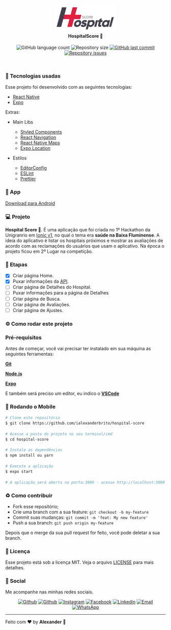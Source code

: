 <h4 align="center">
<img src="src/assets/logo.png" width="190px" /><br>
 <b>HospitalScore</b> 🏥
</h4>
<p align="center">
  <img alt="GitHub language count" src="https://img.shields.io/github/languages/count/ialexanderbrito/hospital-score.svg">

  <img alt="Repository size" src="https://img.shields.io/github/repo-size/ialexanderbrito/hospital-score.svg">
  
  <a href="https://github.com/ialexanderbrito/be-the-hero/commits/master">
    <img alt="GitHub last commit" src="https://img.shields.io/github/last-commit/ialexanderbrito/hospital-score.svg"></a>

  <a href="https://github.com/ialexanderbrito/be-the-hero/issues">
    <img alt="Repository issues" src="https://img.shields.io/github/issues/ialexanderbrito/hospital-score.svg"></a>
</p>

<br>

### :rocket: Tecnologias usadas
Esse projeto foi desenvolvido com as seguintes tecnologias:
- [React Native](https://reactnative.dev/)
- [Expo](https://expo.io/)

Extras:

- Main Libs
  - [Styled Components](https://styled-components.com/)
  - [React Navigation](https://reactnavigation.org/)
  - [React Native Maps](https://github.com/react-native-community/react-native-maps)
  - [Expo Location](https://docs.expo.io/versions/latest/sdk/location/)
  
- Estilos
  - [EditorConfig](https://editorconfig.org/)
  - [ESLint](https://eslint.org/)
  - [Prettier](https://prettier.io/)

### 📱 App

[Download para Android](#)

### 💻 Projeto

<b>Hospital Score 🏥</b>. É uma aplicação que foi criada no 1º Hackathon da Unigranrio em [Ionic v1](https://github.com/ialexanderbrito/HospitalScore), 
no qual o tema era <b>saúde na Baixa Fluminense</b>. A ideia do aplicativo é listar os hospitais próximos e mostrar as avaliações de acordo
com as reclamações do usuários que usam o aplicativo. Na época o projeto ficou em 2º Lugar na competição.

### 📃 Etapas

- [x] Criar página Home.
- [x] Puxar informações da [API](https://github.com/ialexanderbrito/api-hospital-score).
- [ ] Criar página de Detalhes do Hospital.
- [ ] Puxar informações para a página de Detalhes
- [ ] Criar página de Busca.
- [ ] Criar página de Avaliações.
- [ ] Criar página de Ajustes.

### ⚙ Como rodar este projeto

### Pré-requisitos

Antes de começar, você vai precisar ter instalado em sua máquina as seguintes ferramentas:

<b>[Git](https://git-scm.com)</b>

<b>[Node.js](https://nodejs.org/en/)</b>

<b>[Expo](https://expo.io)</b>

E também será preciso um editor, eu indico o <b>[VSCode](https://code.visualstudio.com/)</b>

### 🧭 Rodando o Mobile

```bash
# Clone este repositório
$ git clone https://github.com/ialexanderbrito/hospital-score

# Acesse a pasta do projeto no seu terminal/cmd
$ cd hospital-score

# Instale as dependências
$ npm install ou yarn

# Execute a aplicação
$ expo start

# A aplicação será aberta na porta:3000 - acesse http://localhost:3000
```

### :recycle: Como contribuir

- Fork esse repositório;
- Crie uma branch com a sua feature: `git checkout -b my-feature`
- Commit suas mudanças: `git commit -m 'feat: My new feature'`
- Push a sua branch: `git push origin my-feature`

Depois que o merge da sua pull request for feito, você pode deletar a sua branch.

### :memo: Licença

Esse projeto está sob a licença MIT. Veja o arquivo [LICENSE](LICENSE) para mais detalhes.

### 📱 Social

Me acompanhe nas minhas redes sociais.

<p align="center">

   <a href="https://github.com/ialexanderbrito" target="_blank" >
    <img alt="Github" src="https://img.shields.io/badge/Github--%23F8952D?style=social&logo=github"></a>
    
   <a href="https://twitter.com/ialexanderbrito" target="_blank" > 
     <img alt="Github" src="https://img.shields.io/badge/Twitter--%23F8952D?style=social&logo=twitter"></a> 
  
  <a href="https://instagram.com/ialexanderbrito" target="_blank" >
    <img alt="Instagram" src="https://img.shields.io/badge/Instagram--%23F8952D?style=social&logo=instagram"></a> 
  
  <a href="https://facebook.com/ialexanderbrito" target="_blank" >
    <img alt="Facebook" src="https://img.shields.io/badge/Facebook--%23F8952D?style=social&logo=facebook"></a> 

  <a href="https://www.linkedin.com/in/ialexanderbrito/" target="_blank" >
    <img alt="Linkedin" src="https://img.shields.io/badge/Linkedin--%23F8952D?style=social&logo=linkedin"></a> 
  
  <a href="mailto:ialexanderbrito@gmail.com" target="_blank" >
    <img alt="Email" src="https://img.shields.io/badge/Email--%23F8952D?style=social&logo=gmail"></a> 
  
  <a href="https://api.whatsapp.com/send?phone=5521979434402" target="_blank" >
    <img alt="WhatsApp" src="https://img.shields.io/badge/Whatsapp--%23F8952D?style=social&logo=whatsapp"></a>
</p>

---

Feito com ❤️ by **Alexander** 🤙
